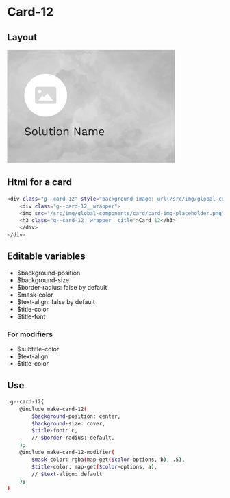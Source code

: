 # Card-12

## Layout

![alt text][card-12]

[card-12]: /src/img/global-components/card/card-12.png

## Html for a card

```sh
<div class="g--card-12" style="background-image: url(/src/img/global-components/card/card-bg-placeholder.jpg);">
    <div class="g--card-12__wrapper">
    <img src="/src/img/global-components/card/card-img-placeholder.png" alt="" class="g--card-12__wrapper__media g--lazy-01">
    <h3 class="g--card-12__wrapper__title">Card 12</h3>
    </div>
</div>
```

## Editable variables

- $background-position
- $background-size
- $border-radius: false by default
- $mask-color
- $text-align: false by default
- $title-color
- $title-font

### For modifiers

- $subtitle-color
- $text-align
- $title-color

## Use

```sh
.g--card-12{
    @include make-card-12(
        $background-position: center,
        $background-size: cover,
        $title-font: c,
        // $border-radius: default,
    );
    @include make-card-12-modifier(
        $mask-color: rgba(map-get($color-options, b), .5),
        $title-color: map-get($color-options, a),
        // $text-align: default
    );
}
```
